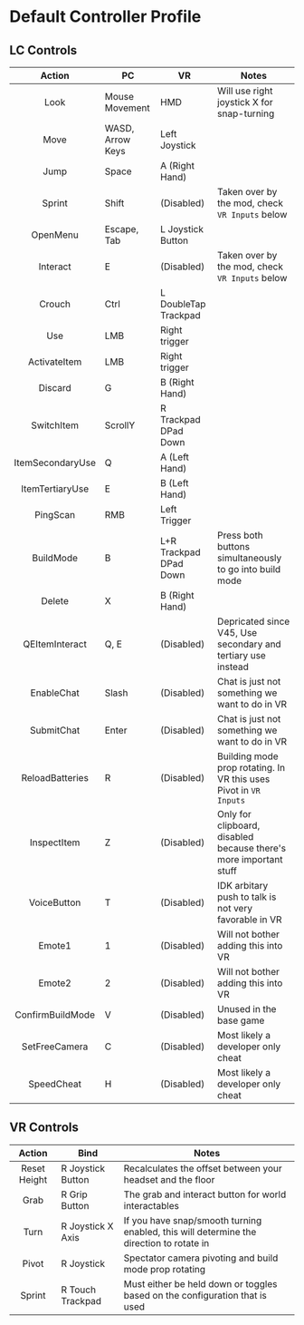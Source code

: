 # Default Controller Profile

## LC Controls

|      Action      | PC               | VR                  | Notes                                                                 |
| :--------------: | ---------------- | ------------------------| ----------------------------------------------------------------- |
|       Look       | Mouse Movement   | HMD                     | Will use right joystick X for snap-turning                        |
|       Move       | WASD, Arrow Keys | Left Joystick           |                                                                   |
|       Jump       | Space            | A (Right Hand)          |                                                                   |
|      Sprint      | Shift            | (Disabled)              | Taken over by the mod, check `VR Inputs` below                    |
|     OpenMenu     | Escape, Tab      | L Joystick Button       |                                                                   |
|     Interact     | E                | (Disabled)              | Taken over by the mod, check `VR Inputs` below                    |
|      Crouch      | Ctrl             | L DoubleTap Trackpad    |                                                                   |
|       Use        | LMB              | Right trigger           |                                                                   |
|   ActivateItem   | LMB              | Right trigger           |                                                                   |
|     Discard      | G                | B (Right Hand)          |                                                                   |
|    SwitchItem    | ScrollY          | R Trackpad DPad Down    |                                                                   |
| ItemSecondaryUse | Q                | A (Left Hand)           |                                                                   |
| ItemTertiaryUse  | E                | B (Left Hand)           |                                                                   |
|     PingScan     | RMB              | Left Trigger            |                                                                   |
|    BuildMode     | B                | L+R Trackpad DPad Down  | Press both buttons simultaneously to go into build mode           |
|      Delete      | X                | B (Right Hand)          |                                                                   |
|  QEItemInteract  | Q, E             | (Disabled)              | Depricated since V45, Use secondary and tertiary use instead      |
|    EnableChat    | Slash            | (Disabled)              | Chat is just not something we want to do in VR                    |
|    SubmitChat    | Enter            | (Disabled)              | Chat is just not something we want to do in VR                    |
| ReloadBatteries  | R                | (Disabled)              | Building mode prop rotating. In VR this uses Pivot in `VR Inputs` |
|   InspectItem    | Z                | (Disabled)              | Only for clipboard, disabled because there's more important stuff |
|   VoiceButton    | T                | (Disabled)              | IDK arbitary push to talk is not very favorable in VR             |
|      Emote1      | 1                | (Disabled)              | Will not bother adding this into VR                               |
|      Emote2      | 2                | (Disabled)              | Will not bother adding this into VR                               |
| ConfirmBuildMode | V                | (Disabled)              | Unused in the base game                                           |
|  SetFreeCamera   | C                | (Disabled)              | Most likely a developer only cheat                                |
|    SpeedCheat    | H                | (Disabled)              | Most likely a developer only cheat                                |

## VR Controls

|    Action    | Bind              | Notes                                                                                   |
| :----------: | ----------------- | --------------------------------------------------------------------------------------- |
| Reset Height | R Joystick Button | Recalculates the offset between your headset and the floor                              |
|     Grab     | R Grip Button     | The grab and interact button for world interactables                                    |
|     Turn     | R Joystick X Axis | If you have snap/smooth turning enabled, this will determine the direction to rotate in |
|    Pivot     | R Joystick        | Spectator camera pivoting and build mode prop rotating                                  |
|    Sprint    | R Touch Trackpad  | Must either be held down or toggles based on the configuration that is used             |
